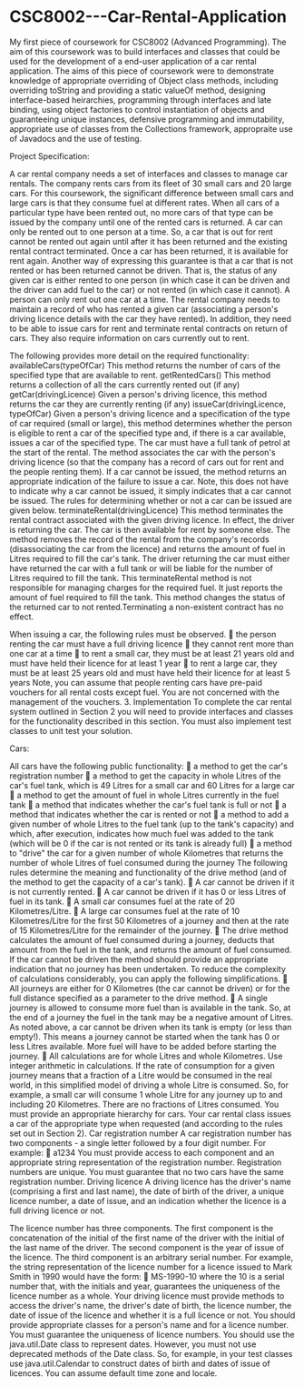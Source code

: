 # CSC8002---Car-Rental-Application
My first piece of coursework for CSC8002 (Advanced Programming). The aim of this coursework was to build interfaces and classes that could be used for the development of a end-user application of a car rental application. The aims of this piece of coursework were to demonstrate knowledge of appropriate overriding of Object class methods, including overriding toString and providing a static valueOf method, designing interface-based heirarchies, programming through interfaces and late binding, using object factories to control instantiation of objects and guaranteeing unique instances, defensive programming and immutability, appropriate use of classes from the Collections framework, appropraite use of Javadocs and the use of testing.

Project Specification:

A car rental company needs a set of interfaces and classes to manage car rentals.
The company rents cars from its fleet of 30 small cars and 20 large cars. For this coursework,
the significant difference between small cars and large cars is that they consume fuel at
different rates.
When all cars of a particular type have been rented out, no more cars of that type can be issued
by the company until one of the rented cars is returned.
A car can only be rented out to one person at a time. So, a car that is out for rent cannot be
rented out again until after it has been returned and the existing rental contract terminated. Once
a car has been returned, it is available for rent again. Another way of expressing this guarantee
is that a car that is not rented or has been returned cannot be driven. That is, the status of any
given car is either rented to one person (in which case it can be driven and the driver can add
fuel to the car) or not rented (in which case it cannot).
A person can only rent out one car at a time.
The rental company needs to maintain a record of who has rented a given car (associating a
person's driving licence details with the car they have rented). In addition, they need to be able
to issue cars for rent and terminate rental contracts on return of cars. They also require
information on cars currently out to rent. 

The following provides more detail on the required functionality:
availableCars(typeOfCar)
This method returns the number of cars of the specified type that are available to rent.
getRentedCars()
This method returns a collection of all the cars currently rented out (if any)
getCar(drivingLicence)
Given a person's driving licence, this method returns the car they are currently renting
(if any)
issueCar(drivingLicence, typeOfCar)
Given a person's driving licence and a specification of the type of car required (small
or large), this method determines whether the person is eligible to rent a car of the
specified type and, if there is a car available, issues a car of the specified type. The car
must have a full tank of petrol at the start of the rental. The method associates the car
with the person's driving licence (so that the company has a record of cars out for rent
and the people renting them). If a car cannot be issued, the method returns an
appropriate indication of the failure to issue a car. Note, this does not have to indicate
why a car cannot be issued, it simply indicates that a car cannot be issued. The rules for
determining whether or not a car can be issued are given below.
terminateRental(drivingLicence)
This method terminates the rental contract associated with the given driving licence. In
effect, the driver is returning the car. The car is then available for rent by someone else.
The method removes the record of the rental from the company's records (disassociating
the car from the licence) and returns the amount of fuel in Litres required to fill the car's
tank. The driver returning the car must either have returned the car with a full tank or
will be liable for the number of Litres required to fill the tank. This terminateRental
method is not responsible for managing charges for the required fuel. It just reports the
amount of fuel required to fill the tank. This method changes the status of the returned
car to not rented.Terminating a non-existent contract has no effect.

When issuing a car, the following rules must be observed.
 the person renting the car must have a full driving licence
 they cannot rent more than one car at a time
 to rent a small car, they must be at least 21 years old and must have held their licence
for at least 1 year
 to rent a large car, they must be at least 25 years old and must have held their licence
for at least 5 years
Note, you can assume that people renting cars have pre-paid vouchers for all rental costs except
fuel. You are not concerned with the management of the vouchers.
3. Implementation
To complete the car rental system outlined in Section 2 you will need to provide interfaces
and classes for the functionality described in this section. You must also implement test
classes to unit test your solution.

Cars:

All cars have the following public functionality:
 a method to get the car's registration number
 a method to get the capacity in whole Litres of the car's fuel tank, which is 49 Litres
for a small car and 60 Litres for a large car
 a method to get the amount of fuel in whole Litres currently in the fuel tank
 a method that indicates whether the car's fuel tank is full or not
 a method that indicates whether the car is rented or not
 a method to add a given number of whole Litres to the fuel tank (up to the tank's
capacity) and which, after execution, indicates how much fuel was added to the tank
(which will be 0 if the car is not rented or its tank is already full)
 a method to "drive" the car for a given number of whole Kilometres that returns the
number of whole Litres of fuel consumed during the journey
The following rules determine the meaning and functionality of the drive method (and of the
method to get the capacity of a car's tank).
 A car cannot be driven if it is not currently rented.
 A car cannot be driven if it has 0 or less Litres of fuel in its tank.
 A small car consumes fuel at the rate of 20 Kilometres/Litre.
 A large car consumes fuel at the rate of 10 Kilometres/Litre for the first 50 Kilometres
of a journey and then at the rate of 15 Kilometres/Litre for the remainder of the journey.
 The drive method calculates the amount of fuel consumed during a journey, deducts
that amount from the fuel in the tank, and returns the amount of fuel consumed. If the
car cannot be driven the method should provide an appropriate indication that no
journey has been undertaken.
To reduce the complexity of calculations considerably, you can apply the following
simplifications.
 All journeys are either for 0 Kilometres (the car cannot be driven) or for the full distance
specified as a parameter to the drive method.
 A single journey is allowed to consume more fuel than is available in the tank. So, at
the end of a journey the fuel in the tank may be a negative amount of Litres. As noted
above, a car cannot be driven when its tank is empty (or less than empty!). This means
a journey cannot be started when the tank has 0 or less Litres available. More fuel will
have to be added before starting the journey.
 All calculations are for whole Litres and whole Kilometres. Use integer arithmetic in
calculations. If the rate of consumption for a given journey means that a fraction of a
Litre would be consumed in the real world, in this simplified model of driving a whole
Litre is consumed. So, for example, a small car will consume 1 whole Litre for any
journey up to and including 20 Kilometres. There are no fractions of Litres consumed.
You must provide an appropriate hierarchy for cars. Your car rental class issues a car of the
appropriate type when requested (and according to the rules set out in Section 2).
Car registration number
A car registration number has two components - a single letter followed by a four digit number.
For example:
 a1234
You must provide access to each component and an appropriate string representation of the
registration number.
Registration numbers are unique. You must guarantee that no two cars have the same
registration number.
Driving licence
A driving licence has the driver's name (comprising a first and last name), the date of birth of
the driver, a unique licence number, a date of issue, and an indication whether the licence is a
full driving licence or not.

The licence number has three components. The first component is the concatenation of the
initial of the first name of the driver with the initial of the last name of the driver. The second 
component is the year of issue of the licence. The third component is an arbitrary serial number.
For example, the string representation of the licence number for a licence issued to Mark Smith
in 1990 would have the form:
 MS-1990-10
where the 10 is a serial number that, with the initials and year, guarantees the uniqueness of
the licence number as a whole.
Your driving licence must provide methods to access the driver's name, the driver's date of
birth, the licence number, the date of issue of the licence and whether it is a full licence or not.
You should provide appropriate classes for a person's name and for a licence number.
You must guarantee the uniqueness of licence numbers.
You should use the java.util.Date class to represent dates. However, you must not use
deprecated methods of the Date class. So, for example, in your test classes use
java.util.Calendar to construct dates of birth and dates of issue of licences. You can assume
default time zone and locale.
